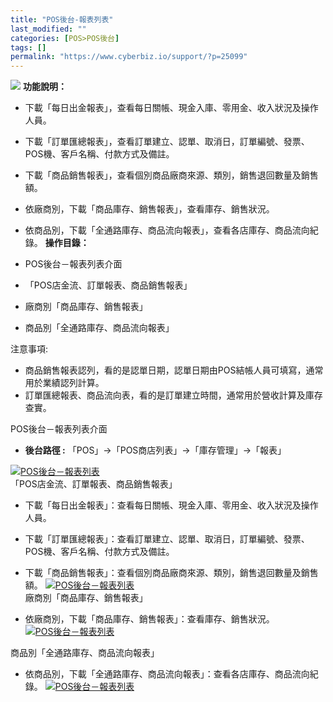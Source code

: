 ```yaml
---
title: "POS後台-報表列表"
last_modified: ""
categories: [POS>POS後台]
tags: []
permalink: "https://www.cyberbiz.io/support/?p=25099"
---
```


![](https://www.cyberbiz.io/support/wp-content/uploads/2021/08/企業版.png)
**功能說明：**  

* 下載「每日出金報表」，查看每日關帳、現金入庫、零用金、收入狀況及操作人員。
* 下載「訂單匯總報表」，查看訂單建立、認單、取消日，訂單編號、發票、POS機、客戶名稱、付款方式及備註。
* 下載「商品銷售報表」，查看個別商品廠商來源、類別，銷售退回數量及銷售額。
* 依廠商別，下載「商品庫存、銷售報表」，查看庫存、銷售狀況。
* 依商品別，下載「全通路庫存、商品流向報表」，查看各店庫存、商品流向紀錄。
**操作目錄：**

* POS後台－報表列表介面
* 「POS店金流、訂單報表、商品銷售報表」
* 廠商別「商品庫存、銷售報表」
* 商品別「全通路庫存、商品流向報表」

注意事項:  

* 商品銷售報表認列，看的是認單日期，認單日期由POS結帳人員可填寫，通常用於業績認列計算。
* 訂單匯總報表、商品流向表，看的是訂單建立時間，通常用於營收計算及庫存查實。

POS後台－報表列表介面

* **後台路徑 :** 「POS」→「POS商店列表」→「庫存管理」→「報表」  

[![POS後台－報表列表](https://www.cyberbiz.io/support/wp-content/uploads/2022/01/POS後台－報表列表1.png)](https://www.cyberbiz.io/support/wp-content/uploads/2022/01/POS後台－報表列表1.png)  
「POS店金流、訂單報表、商品銷售報表」

* 下載「每日出金報表」：查看每日關帳、現金入庫、零用金、收入狀況及操作人員。
* 下載「訂單匯總報表」：查看訂單建立、認單、取消日，訂單編號、發票、POS機、客戶名稱、付款方式及備註。
* 下載「商品銷售報表」：查看個別商品廠商來源、類別，銷售退回數量及銷售額。
[![POS後台－報表列表](https://www.cyberbiz.io/support/wp-content/uploads/2022/01/POS後台－報表列表2.png)](https://www.cyberbiz.io/support/wp-content/uploads/2022/01/POS後台－報表列表2.png)  
廠商別「商品庫存、銷售報表」

* 依廠商別，下載「商品庫存、銷售報表」：查看庫存、銷售狀況。 [![POS後台－報表列表](https://www.cyberbiz.io/support/wp-content/uploads/2022/01/POS後台－報表列表3.png)](https://www.cyberbiz.io/support/wp-content/uploads/2022/01/POS後台－報表列表3.png)

商品別「全通路庫存、商品流向報表」

* 依商品別，下載「全通路庫存、商品流向報表」：查看各店庫存、商品流向紀錄。 [![POS後台－報表列表](https://www.cyberbiz.io/support/wp-content/uploads/2022/01/POS後台－報表列表4.png)](https://www.cyberbiz.io/support/wp-content/uploads/2022/01/POS後台－報表列表4.png)


